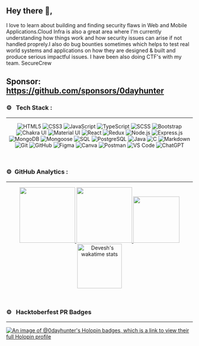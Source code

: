 ## Hey there 👋,
I love to learn about building and finding security flaws in Web and Mobile Applications.Cloud Infra is also a great area where I'm currently understanding how things work and how security issues can arise if not handled proprely.I also do bug bounties sometimes which helps to test real world systems and applications on how they are designed & built and produce serious impactful issues. I have been also doing CTF's with my team. SecureCrew

## Sponsor: https://github.com/sponsors/0dayhunter


### ⚙️ &nbsp; Tech Stack :

---

<p align="center">

   <img alt="HTML5" src="https://img.shields.io/badge/HTML5-E34F26?style=for-the-badge&logo=html5&logoColor=white" />
  <img alt="CSS3" src="https://img.shields.io/badge/CSS3-1572B6?style=for-the-badge&logo=css3&logoColor=white" />
  <img alt="JavaScript" src="https://img.shields.io/badge/JavaScript-323330?style=for-the-badge&logo=javascript&logoColor=F7DF1E" />
  <img alt="TypeScript" src="https://img.shields.io/badge/TypeScript-007ACC?style=for-the-badge&logo=typescript&logoColor=white" />
  <img alt="SCSS" src="https://img.shields.io/badge/Sass-CC6699?style=for-the-badge&logo=sass&logoColor=white" />
  <img alt="Bootstrap" src="https://img.shields.io/badge/Bootstrap-563D7C?style=for-the-badge&logo=bootstrap&logoColor=white" />
  <img alt="Chakra UI" src="https://img.shields.io/badge/Chakra--UI-319795?style=for-the-badge&logo=chakra-ui&logoColor=white" />
  <img alt="Material UI" src="https://img.shields.io/badge/Material%20UI-007FFF?style=for-the-badge&logo=mui&logoColor=white" />
   <img alt="React" src="https://img.shields.io/badge/React-20232A?style=for-the-badge&logo=react&logoColor=61DAFB" />
  <img alt="Redux" src="https://img.shields.io/badge/Redux-593D88?style=for-the-badge&logo=redux&logoColor=white" />
  <img alt="Node.js" src="https://img.shields.io/badge/Node.js-339933?style=for-the-badge&logo=node.js&logoColor=white" />
  <img alt="Express.js" src="https://img.shields.io/badge/Express.js-000000?style=for-the-badge&logo=express&logoColor=white" />
  <img alt="MongoDB" src="https://img.shields.io/badge/MongoDB-47A248?style=for-the-badge&logo=mongodb&logoColor=white" />
  <img alt="Mongoose" src="https://img.shields.io/badge/Mongoose-880000?style=for-the-badge&logo=mongoose&logoColor=white" />
    <img alt="SQL" src="https://img.shields.io/badge/SQL-003366?style=for-the-badge&logo=sql&logoColor=white" />
   <img alt="PostgreSQL" src="https://img.shields.io/badge/PostgreSQL-336791?style=for-the-badge&logo=postgresql&logoColor=white" />
   <img alt="Java" src="https://img.shields.io/badge/Java-007396?style=for-the-badge&logo=java&logoColor=white" />
  <img alt="C" src="https://img.shields.io/badge/C-00599C?style=for-the-badge&logo=c&logoColor=white" />
  <img alt="Markdown" src="https://img.shields.io/badge/Markdown-000000?style=for-the-badge&logo=markdown&logoColor=white" />
<img alt="Git" src="https://img.shields.io/badge/Git-F05032?style=for-the-badge&logo=git&logoColor=white" />
<img alt="GitHub" src="https://img.shields.io/badge/GitHub-181717?style=for-the-badge&logo=github&logoColor=white" />
<img alt="Figma" src="https://img.shields.io/badge/Figma-F24E1E?style=for-the-badge&logo=figma&logoColor=white" />
<img alt="Canva" src="https://img.shields.io/badge/Canva-00C4CC?style=for-the-badge&logo=canva&logoColor=white" />
<img alt="Postman" src="https://img.shields.io/badge/Postman-FF6C37?style=for-the-badge&logo=postman&logoColor=white" />
<img alt="VS Code" src="https://img.shields.io/badge/VS_Code-007ACC?style=for-the-badge&logo=visual-studio-code&logoColor=white" />
<img alt="ChatGPT" src="https://img.shields.io/badge/ChatGPT-FFAC45?style=for-the-badge&logo=openai&logoColor=white" />
</p><br>


### ⚙️ &nbsp;GitHub Analytics :

---

<p align="center">
  <a href="https://github.com/0dayhunter">
  <img height="150em" src="https://github-readme-stats-eight-theta.vercel.app/api?username=0dayhunter&show_icons=true&theme=algolia&include_all_commits=true&count_private=true"/>
  <img height="150em" src="https://github-readme-stats-eight-theta.vercel.app/api/top-langs/?username=0dayhunter&layout=compact&langs_count=8&theme=algolia"/>
</a>
 
  <a href="https://github.com/0dayhunter">
   <img  height="125em" src="http://github-readme-streak-stats.herokuapp.com/?user=0dayhunter&theme=algolia&date_format=M%20j%5B%2C%20Y%5D&ring=ff3068&fire=ff3068&sideNums=ff3068" />
  <img height="120em" src="https://github-readme-stats.vercel.app/api/wakatime?username=ItsCodewithDEv&count_private=true&theme=algolia&v=2" alt="Devesh's wakatime stats">
</a>
</p><br>

### ⚙️ &nbsp; Hacktoberfest PR Badges

---

[![An image of @0dayhunter's Holopin badges, which is a link to view their full Holopin profile](https://www.holopin.io/hacktoberfest2024/userbadge/cm1q9zbhj15910cl4t0ykyxce)](https://holopin.io/@0dayhunter)


